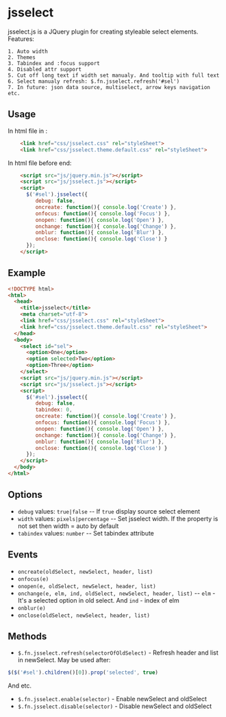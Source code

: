 jsselect
========

jsselect.js is a JQuery plugin for creating styleable select elements. Features:

	1. Auto width
	2. Themes
	3. Tabindex and :focus support
	4. Disabled attr support
	5. Cut off long text if width set manualy. And tooltip with full text
	6. Select manualy refresh: $.fn.jsselect.refresh('#sel')
	7. In future: json data source, multiselect, arrow keys navigation etc.

Usage
-------
In html file in <head>:
```html
    <link href="css/jsselect.css" rel="styleSheet">
    <link href="css/jsselect.theme.default.css" rel="styleSheet">
```
In html file before <body> end:
```html
    <script src="js/jquery.min.js"></script>
    <script src="js/jsselect.js"></script>
    <script>
      $('#sel').jsselect({
         debug: false,
         oncreate: function(){ console.log('Create') },
         onfocus: function(){ console.log('Focus') },
         onopen: function(){ console.log('Open') },
         onchange: function(){ console.log('Change') },
         onblur: function(){ console.log('Blur') },
         onclose: function(){ console.log('Close') }
      });
    </script>
```

Example
-------
```html
<!DOCTYPE html>
<html>
  <head>
    <title>jsselect</title>
    <meta charset="utf-8">
    <link href="css/jsselect.css" rel="styleSheet">
    <link href="css/jsselect.theme.default.css" rel="styleSheet">
  </head>
  <body>
    <select id="sel">
      <option>One</option>
      <option selected>Two</option>
      <option>Three</option>
    </select>
    <script src="js/jquery.min.js"></script>
    <script src="js/jsselect.js"></script>
    <script>
      $('#sel').jsselect({
         debug: false,
		 tabindex: 0,
         oncreate: function(){ console.log('Create') },
         onfocus: function(){ console.log('Focus') },
         onopen: function(){ console.log('Open') },
         onchange: function(){ console.log('Change') },
         onblur: function(){ console.log('Blur') },
         onclose: function(){ console.log('Close') }
      });
    </script>
  </body>
</html>
```
	
Options
-------	
* `debug` values: `true|false` -- If `true` display source select element
* `width` values: `pixels|percentage` -- Set jsselect width. If the property is not set then width = auto by default
* `tabindex` values: `number` -- Set tabindex attribute

Events
------
* `oncreate(oldSelect, newSelect, header, list)`
* `onfocus(e)`
* `onopen(e, oldSelect, newSelect, header, list)`
* `onchange(e, elm, ind, oldSelect, newSelect, header, list)` -- `elm` - It's a selected option in old select. And `ind` - index of elm
* `onblur(e)`
* `onclose(oldSelect, newSelect, header, list)`

Methods
-------
* `$.fn.jsselect.refresh(selectorOfOldSelect)` - Refresh header and list in newSelect. May be used after:
```javascript
$($('#sel').children()[0]).prop('selected', true)
```
And etc.
* `$.fn.jsselect.enable(selector)` - Enable newSelect and oldSelect
* `$.fn.jsselect.disable(selector)` - Disable newSelect and oldSelect